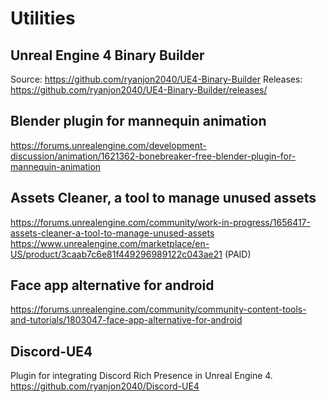 # Utilities

## Unreal Engine 4 Binary Builder

Source: https://github.com/ryanjon2040/UE4-Binary-Builder
Releases: https://github.com/ryanjon2040/UE4-Binary-Builder/releases/

## Blender plugin for mannequin animation
https://forums.unrealengine.com/development-discussion/animation/1621362-bonebreaker-free-blender-plugin-for-mannequin-animation

## Assets Cleaner, a tool to manage unused assets 
https://forums.unrealengine.com/community/work-in-progress/1656417-assets-cleaner-a-tool-to-manage-unused-assets
https://www.unrealengine.com/marketplace/en-US/product/3caab7c6e81f449296989122c043ae21 (PAID)

## Face app alternative for android
https://forums.unrealengine.com/community/community-content-tools-and-tutorials/1803047-face-app-alternative-for-android

## Discord-UE4
Plugin for integrating Discord Rich Presence in Unreal Engine 4.
https://github.com/ryanjon2040/Discord-UE4